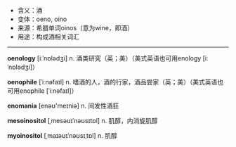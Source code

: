 - <span class="definition">含义：酒</span>
- <span class="definition">变体：oeno, oino</span>
- <span class="definition">来源：希腊单词oinos（意为wine，即酒）</span>
- <span class="definition">用途：构成酒相关词汇</span>

---

<span class="vocabulary">**oenology**</span> [iːˈnɒlədʒi] n. 酒类研究（英；美）（美式英语也可用enology [iːˈnɒlədʒi]）

<span class="vocabulary">**oenophile**</span> [ˈiːnəfaɪl] n. 嗜酒的人，酒的行家，酒品尝家（英；美）（美式英语也可用enophile [ˈiːnəfaɪl]）


<span class="vocabulary">**enomania**</span> [enəʊ'meɪniə] n. 间发性酒狂


<span class="vocabulary">**mesoinositol**</span> [ˌmesəʊɪˈnəʊsɪtɒl] n. 肌醇，内消旋肌醇

<span class="vocabulary">**myoinositol**</span> [ˌmaɪəʊɪˈnəʊsɪˌtɒl] n. 肌醇

